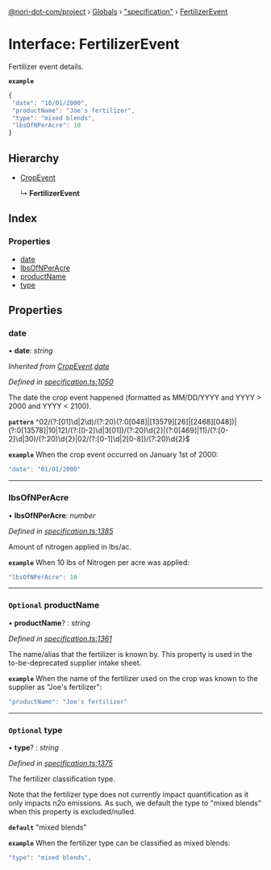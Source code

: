[@nori-dot-com/project](../README.md) › [Globals](../globals.md) › ["specification"](../modules/_specification_.md) › [FertilizerEvent](_specification_.fertilizerevent.md)

# Interface: FertilizerEvent

Fertilizer event details.

**`example`** 

```js
{
 "date": "10/01/2000",
 "productName": "Joe's fertilizer",
 "type": "mixed blends",
 "lbsOfNPerAcre": 10
}
```

## Hierarchy

* [CropEvent](_specification_.cropevent.md)

  ↳ **FertilizerEvent**

## Index

### Properties

* [date](_specification_.fertilizerevent.md#date)
* [lbsOfNPerAcre](_specification_.fertilizerevent.md#lbsofnperacre)
* [productName](_specification_.fertilizerevent.md#optional-productname)
* [type](_specification_.fertilizerevent.md#optional-type)

## Properties

###  date

• **date**: *string*

*Inherited from [CropEvent](_specification_.cropevent.md).[date](_specification_.cropevent.md#date)*

*Defined in [specification.ts:1050](https://github.com/nori-dot-eco/nori-dot-com/blob/227c0d6/packages/project/src/specification.ts#L1050)*

The date the crop event happened (formatted as MM/DD/YYYY and YYYY > 2000 and YYYY < 2100).

**`pattern`** ^02\/(?:[01]\d|2\d)\/(?:20)(?:0[048]|[13579][26]|[2468][048])|(?:0[13578]|10|12)\/(?:[0-2]\d|3[01])\/(?:20)\d{2}|(?:0[469]|11)\/(?:[0-2]\d|30)\/(?:20)\d{2}|02\/(?:[0-1]\d|2[0-8])\/(?:20)\d{2}$

**`example`** <caption>When the crop event occurred on January 1st of 2000:</caption>

```js
"date": "01/01/2000"
```

___

###  lbsOfNPerAcre

• **lbsOfNPerAcre**: *number*

*Defined in [specification.ts:1385](https://github.com/nori-dot-eco/nori-dot-com/blob/227c0d6/packages/project/src/specification.ts#L1385)*

Amount of nitrogen applied in lbs/ac.

**`example`** <caption>When 10 lbs of Nitrogen per acre was applied:</caption>

```js
"lbsOfNPerAcre": 10
```

___

### `Optional` productName

• **productName**? : *string*

*Defined in [specification.ts:1361](https://github.com/nori-dot-eco/nori-dot-com/blob/227c0d6/packages/project/src/specification.ts#L1361)*

The name/alias that the fertilizer is known by. This property is used in the to-be-deprecated supplier intake sheet.

**`example`** <caption>When the name of the fertilizer used on the crop was known to the supplier as "Joe's fertilizer":</caption>

```js
"productName": "Joe's fertilizer"
```

___

### `Optional` type

• **type**? : *string*

*Defined in [specification.ts:1375](https://github.com/nori-dot-eco/nori-dot-com/blob/227c0d6/packages/project/src/specification.ts#L1375)*

The fertilizer classification type.

Note that the fertilizer type does not currently impact quantification as it only impacts n2o emissions. As such, we default the type to "mixed blends" when this property is excluded/nulled.

**`default`** "mixed blends"

**`example`** <caption>When the fertilizer type can be classified as mixed blends:</caption>

```js
"type": "mixed blends",
```
